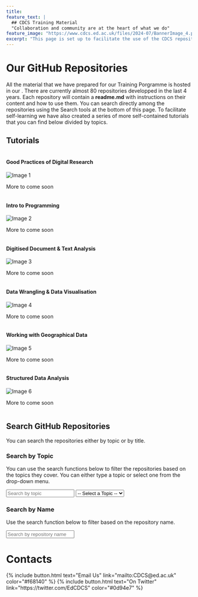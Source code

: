 ```yaml
---
title:
feature_text: |
  ## CDCS Training Material
  "Collaboration and community are at the heart of what we do"
feature_image: "https://www.cdcs.ed.ac.uk/files/2024-07/BannerImage_4.png"
excerpt: "This page is set up to facilitate the use of the CDCS repositories."
---
```


<html>
<head>
    <title>Repository Search</title>
    <script src="https://cdnjs.cloudflare.com/ajax/libs/lunr.js/2.3.8/lunr.min.js"></script>
    <meta name="viewport" content="width=device-width, initial-scale=1">
</head>
<body>
    <h1>Our GitHub Repositories</h1>
    <p>All the material that we have prepared for our Training Porgramme is hosted in our <a GitHub Repository src="https://github.com/DCS-training"></a>. There are currently almost 80 repositories developped in the last 4 years. Each repository will contain a <strong>readme.md</strong> with instructions on their content and how to use them. You can search directly among the repositories using the Search tools at the bottom of this page. To facilitate self-learning we have also created a series of more self-contained tutorials that you can find below divided by topics.</p>
    <h2>Tutorials</h2>
        <div class="row">
        <div class="column">
        <h4>Good Practices of Digital Research</h4>
        <img src="https://www.cdcs.ed.ac.uk/files/2023-10/Group%20in%20workshop.png" alt="Image 1">
        <p>More to come soon</p>
        </div>
        <div class="column">
        <h4>Intro to Programming</h4>
        <img src="https://www.cdcs.ed.ac.uk/files/2023-09/MicrosoftTeams-image%20%2810%29.png" alt="Image 2">
        <p>More to come soon</p>
        </div>
        <div class="column">
        <h4>Digitised Document & Text Analysis</h4>
        <img src="https://www.cdcs.ed.ac.uk/files/2023-09/Recordings.png" alt="Image 3">
        <p>More to come soon</p>
        </div>
        </div>
        <div class="row">
        <div class="column">
        <h4>Data Wrangling & Data Visualisation</h4>
        <img src="https://www.cdcs.ed.ac.uk/files/2023-09/weaving%20black%20and%20white.png" alt="Image 4">
        <p>More to come soon</p>
        </div>
        <div class="column">
        <h4>Working with Geographical Data </h4>
        <img src="https://www.cdcs.ed.ac.uk/files/2023-09/Atlas%20Black%20and%20white.png" alt="Image 5">
        <p>More to come soon</p>
        </div>
        <div class="column">
        <h4>Structured Data Analysis</h4>
        <img src="https://www.cdcs.ed.ac.uk/files/2023-09/Typewriter%20black%20and%20white.png" alt="Image 6">
        <p>More to come soon</p>
        </div>
        </div>
    <h2>Search GitHub Repositories</h2>
    <p>
    You can search the repositories either by topic or by title. 
    </p>
    <!-- Search by Topic -->
    <h3>Search by Topic</h3>
    <p>
    You can use the search functions below to filter the repositories based on the topics they cover.
    You can either type a topic or select one from the drop-down menu.
    </p>
    <div>
        <input type="text" id="search-topic-input" placeholder="Search by topic">
        <select id="topic-select">
            <option value="">-- Select a Topic --</option>
        </select>
    </div>
    <!-- Search by Name -->
    <h3>Search by Name</h3>
    <p>
    Use the search function below to filter based on the repository name.
    </p>
    <div>
        <input type="text" id="search-name-input" placeholder="Search by repository name">
    </div>
    <ul id="repo-list"></ul>
    <h1> Contacts </h1>
    <p>
     {% include button.html text="Email Us" link="mailto:CDCS@ed.ac.uk" color="#f68140" %} 
     {% include button.html text="On Twitter" link="https://twitter.com/EdCDCS" color="#0d94e7" %} 
    </p>
    <script>
        const repos = {{ site.data.repos | jsonify }};
        console.log('Fetched repositories:', repos);
        function createSubstrings(str) {
            const substrings = [];
            for (let i = 0; i < str.length; i++) {
                for (let j = i + 1; j <= str.length; j++) {
                    substrings.push(str.slice(i, j));
                }
            }
            return substrings;
        }
        function createIndex(repos, field) {
            return lunr(function () {
                this.field('name');
                this.field(field);
                repos.forEach(repo => {
                    const fieldSubstrings = createSubstrings(repo[field].join ? repo[field].join(' ') : repo[field]);
                    this.add({
                        'name': repo.name,
                        [field]: fieldSubstrings.join(' '),
                        'id': repo.name
                    });
                });
            });
        }
        function populateTopicSelect(repos) {
            const topicSelect = document.getElementById('topic-select');
            const uniqueTopics = new Set();
            // Collect unique topics
            repos.forEach(repo => {
                repo.topics.forEach(topic => uniqueTopics.add(topic));
            });
            // Convert Set to array and sort alphabetically
            const sortedTopics = Array.from(uniqueTopics).sort();
            // Debug: log sorted topics
            console.log('Sorted topics:', sortedTopics);
            // Clear previous options
            topicSelect.innerHTML = '<option value="">-- Select a Topic --</option>';
            // Add sorted topics to the dropdown
            sortedTopics.forEach(topic => {
                const option = document.createElement('option');
                option.value = topic;
                option.textContent = topic;
                topicSelect.appendChild(option);
            });
        }
        function searchRepos(query, index, repos) {
            const results = index.search(`*${query}*`);
            const repoList = document.getElementById('repo-list');
            repoList.innerHTML = '';
            results.forEach(result => {
                const repo = repos.find(r => r.name === result.ref);
                if (repo) {
                    const li = document.createElement('li');
                    li.innerHTML = `<a href="${repo.url}">${repo.name}</a>`;
                    repoList.appendChild(li);
                }
            });
            if (results.length === 0) {
                repoList.innerHTML = '<li>No results found</li>';
            }
        }
        function initialize() {
            if (repos) {
                const topicIndex = createIndex(repos, 'topics');
                const nameIndex = createIndex(repos, 'name');
                populateTopicSelect(repos);  // Populate the dropdown with sorted topics
                document.getElementById('search-topic-input').addEventListener('input', function () {
                    const query = this.value;
                    searchRepos(query, topicIndex, repos);
                });
                document.getElementById('topic-select').addEventListener('change', function () {
                    const query = this.value;
                    searchRepos(query, topicIndex, repos);
                });
                document.getElementById('search-name-input').addEventListener('input', function () {
                    const query = this.value;
                    searchRepos(query, nameIndex, repos);
                });
            }
        }
        initialize();
    </script>
</body>
</html>

